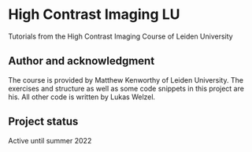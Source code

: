 # High Contrast Imaging LU

Tutorials from the High Contrast Imaging Course of Leiden University

## Author and acknowledgment
The course is provided by Matthew Kenworthy of Leiden University. The exercises and structure as well as some code snippets in this project are his.
All other code is written by Lukas Welzel.

## Project status
Active until summer 2022